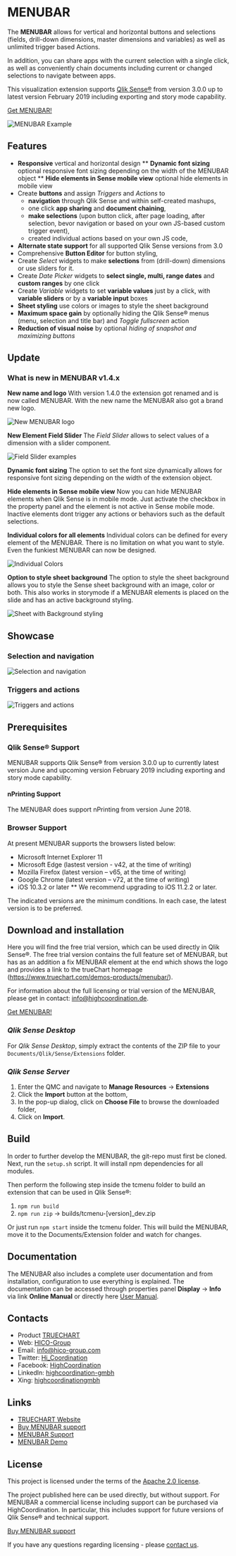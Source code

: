 # MENUBAR

The **MENUBAR** allows for vertical and horizontal buttons and selections
(fields, drill-down dimensions, master dimensions and variables) as well as unlimited trigger based Actions.

In addition, you can share apps with the current selection with a single click, as well as conveniently chain
documents including current or changed selections to navigate between apps.

This visualization extension supports [Qlik Sense®](http://www.qlik.com/us/products/qlik-sense)
from version 3.0.0 up to latest version February 2019 including exporting and story mode capability.

[Get MENUBAR!](https://www.truechart.com/software/menubar/)

![MENUBAR Example](./assets/example.gif)

## Features

* **Responsive** vertical and horizontal design
** **Dynamic font sizing** optional responsive font sizing depending on the width of the MENUBAR object
** **Hide elements in Sense mobile view** optional hide elements in mobile view
* Create **buttons** and assign _Triggers_ and _Actions_ to
  - **navigation** through Qlik Sense and within self-created mashups,
  - one click **app sharing** and **document chaining**,
  - **make selections** (upon button click, after page loading, after selection,
  bevor navigation or based on your own JS-based custom trigger event),
  - created individual actions based on your own JS code,
* **Alternate state support** for all supported Qlik Sense versions from 3.0
* Comprehensive **Button Editor** for button styling,
* Create _Select_ widgets to make **selections** from (drill-down) dimensions or use sliders for it.
* Create _Date Picker_ widgets to **select single, multi, range dates** and **custom ranges** by one click
* Create _Variable_ widgets to set **variable values** just by a click, with **variable sliders** or by a **variable input** boxes
* **Sheet styling** use colors or images to style the sheet background
* **Maximum space gain** by optionally hiding the Qlik Sense® menus
(menu, selection and title bar) and _Toggle fullscreen_ action
* **Reduction of visual noise** by optional _hiding of snapshot and maximizing buttons_

## Update

### What is new in MENUBAR v1.4.x

**New name and logo**
With version 1.4.0 the extension got renamed and is now called MENUBAR. With the new name the MENUBAR also got a brand new logo.

![New MENUBAR logo](./assets/menubar-logo.png)

**New Element Field Slider**
The _Field Slider_ allows to select values of a dimension with a slider component.

![Field Slider examples](./assets/field-slider-examples.png)

**Dynamic font sizing**
The option to set the font size dynamically allows for responsive font sizing depending on the width of the extension object.

**Hide elements in Sense mobile view**
Now you can hide MENUBAR elements when Qlik Sense is in mobile mode. Just activate the checkbox in the property panel and the element is not active in Sense mobile mode. Inactive elements dont trigger any actions or behaviors such as the default selections.

**Individual colors for all elements**
Individual colors can be defined for every element of the MENUBAR. There is no limitation on what you want to style. Even the funkiest MENUBAR can now be designed.

![Individual Colors](./assets/whats-new-colors.png)

**Option to style sheet background**
The option to style the sheet background allows you to style the Sense sheet background with an
image, color or both. This also works in storymode if a MENUBAR elements is placed on the slide and has an active background styling.

![Sheet with Background styling](./assets/whats-new-background.png)

## Showcase

### Selection and navigation

![Selection and navigation](./assets/selection-and-navigation.gif)

### Triggers and actions

![Triggers and actions](./assets/triggers-and-actions.gif)

## Prerequisites

### Qlik Sense® Support
MENUBAR supports Qlik Sense® from version 3.0.0 up to currently
latest version June and upcoming version February 2019 including exporting and story mode capability.

#### nPrinting Support
The MENUBAR does support nPrinting from version June 2018.

### Browser Support
At present MENUBAR supports the browsers listed below:

* Microsoft Internet Explorer 11
* Microsoft Edge (lastest version - v42, at the time of writing)
* Mozilla Firefox (latest version – v65, at the time of writing)
* Google Chrome (latest version – v72, at the time of writing)
* iOS 10.3.2 or later
** We recommend upgrading to iOS 11.2.2 or later.

The indicated versions are the minimum conditions. In each case, the latest
version is to be preferred.

## Download and installation

Here you will find the free trial version, which can be used directly in Qlik Sense®. The free trial version contains
the full feature set of MENUBAR, but has as an addition a fix MENUBAR element at the end which shows the logo and
provides a link to the trueChart homepage (https://www.truechart.com/demos-products/menubar/).

For information about the full licensing or trial version of the MENUBAR, please get in contact: info@highcoordination.de.

[Get MENUBAR!](https://www.truechart.com/software/menubar/)

### _Qlik Sense Desktop_

For _Qlik Sense Desktop_, simply extract the contents of the ZIP file to your
`Documents/Qlik/Sense/Extensions` folder.

### _Qlik Sense Server_

1. Enter the QMC and navigate to **Manage Resources** → **Extensions**
2. Click the **Import** button at the bottom,
3. In the pop-up dialog, click on **Choose File** to browse the downloaded folder,
4. Click on **Import**.

## Build

In order to further develop the MENUBAR, the git-repo must first be cloned.
Next, run the `setup.sh` script. It will install npm dependencies for all modules.

Then perform the following step inside the tcmenu folder to build an extension that can be used in Qlik Sense®:

1. `npm run build`
2. `npm run zip` -> builds/tcmenu-[version]_dev.zip

Or just run `npm start` inside the tcmenu folder. This will build the MENUBAR, move it to the Documents/Extension folder
and watch for changes.

## Documentation

The MENUBAR also includes a complete user documentation and from
installation, configuration to use everything is explained.
The documentation can be accessed through properties panel **Display** → **Info**
via link **Online Manual** or directly here [User Manual](https://kb.truechart.com/wiki/display/tckb/menubar).

## Contacts
* Product [TRUECHART](http://www.truechart.com)
* Web: [HICO-Group](https://www.hico-group.com/)
* Email: [info@hico-group.com](mailto:info@hico-group.com)
* Twitter: [Hi_Coordination](https://twitter.com/Hi_Coordination)
* Facebook: [HighCoordination](https://www.facebook.com/HighCoordination)
* LinkedIn: [highcoordination-gmbh](https://www.linkedin.com/company/highcoordination-gmbh)
* Xing: [highcoordinationgmbh](https://www.xing.com/companies/highcoordinationgmbh)

## Links
* [TRUECHART Website](http://www.truechart.com)
* [Buy MENUBAR support](https://www.truechart.com/contact)
* [MENUBAR Support](mailto:support@truechart.com)
* [MENUBAR Demo](https://www.truechart.com/demo)

## License

This project is licensed under the terms of the [Apache 2.0 license](./LICENSE).

The project published here can be used directly, but without support.
For MENUBAR a commercial license including support can be purchased
via HighCoordination. In particular, this includes support for future versions of
Qlik Sense® and technical support.

[Buy MENUBAR support](https://www.truechart.com/contact)

If you have any questions regarding licensing - please [contact us](https://www.truechart.com/contact).
